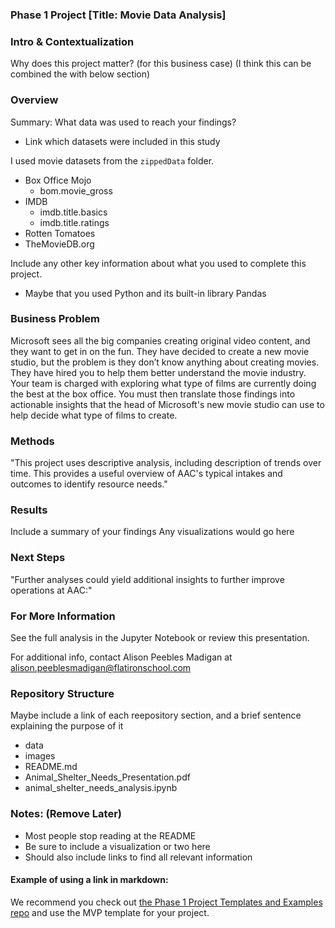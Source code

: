 ### Phase 1 Project [Title: Movie Data Analysis]


### Intro & Contextualization

Why does this project matter? (for this business case)
(I think this can be combined the with below section)

### Overview

Summary:
What data was used to reach your findings?
* Link which datasets were included in this study

I used movie datasets from the `zippedData` folder.

* Box Office Mojo
    * bom.movie_gross
* IMDB
    * imdb.title.basics
    * imdb.title.ratings
* Rotten Tomatoes
* TheMovieDB.org

Include any other key information about what you used to complete this project.
* Maybe that you used Python and its built-in library Pandas

### Business Problem
Microsoft sees all the big companies creating original video content, and they want to get in on the fun. They have decided to create a new movie studio, but the problem is they don’t know anything about creating movies. They have hired you to help them better understand the movie industry. Your team is charged with exploring what type of films are currently doing the best at the box office. You must then translate those findings into actionable insights that the head of Microsoft's new movie studio can use to help decide what type of films to create.

### Methods
"This project uses descriptive analysis, including description of trends over time. This provides a useful overview of AAC's typical intakes and outcomes to identify resource needs."


### Results

Include a summary of your findings
Any visualizations would go here

### Next Steps

"Further analyses could yield additional insights to further improve operations at AAC:"

### For More Information

See the full analysis in the Jupyter Notebook or review this presentation.

For additional info, contact Alison Peebles Madigan at alison.peeblesmadigan@flatironschool.com

### Repository Structure

Maybe include a link of each reepository section, and a brief sentence explaining the purpose of it
* data
* images
* README.md
* Animal_Shelter_Needs_Presentation.pdf
* animal_shelter_needs_analysis.ipynb


### Notes: (Remove Later)

* Most people stop reading at the README
* Be sure to include a visualization or two here 
* Should also include links to find all relevant information

#### Example of using a link in markdown:
We recommend you check out [the Phase 1 Project Templates and Examples repo](https://github.com/learn-co-curriculum/dsc-project-template) and use the MVP template for your project.